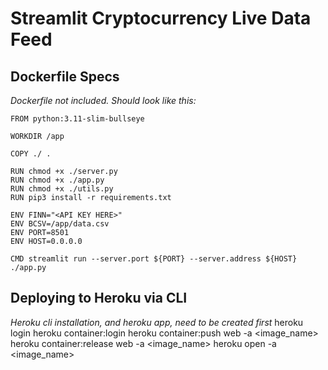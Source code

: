 # Streamlit Cryptocurrency Live Data Feed #

## Dockerfile Specs ##
_Dockerfile not included. Should look like this:_

```
FROM python:3.11-slim-bullseye

WORKDIR /app

COPY ./ .

RUN chmod +x ./server.py
RUN chmod +x ./app.py
RUN chmod +x ./utils.py
RUN pip3 install -r requirements.txt

ENV FINN="<API KEY HERE>"
ENV BCSV=/app/data.csv
ENV PORT=8501
ENV HOST=0.0.0.0

CMD streamlit run --server.port ${PORT} --server.address ${HOST} ./app.py
```

## Deploying to Heroku via CLI ##
_Heroku cli installation, and heroku app, need to be created first_
heroku login
heroku container:login
heroku container:push web -a <image_name>
heroku container:release web -a <image_name>
heroku open -a <image_name>